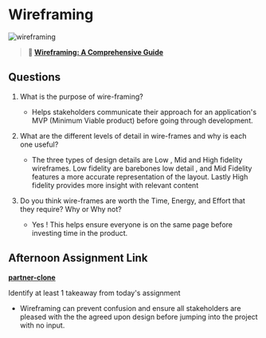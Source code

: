 # Wireframing

![wireframing](https://bcw.blob.core.windows.net/public/img/courses/2293087935019893)

> **📖 [Wireframing: A Comprehensive Guide](https://codeworksacademy.com/fs-student-guide/resources/wk1/06-Wireframing)**

## Questions

1. What is the purpose of wire-framing?

   - Helps stakeholders communicate their approach for an application's MVP (Minimum Viable product) before going through development.

2. What are the different levels of detail in wire-frames and why is each one useful?
   - The three types of design details are Low , Mid and High fidelity wireframes. Low fidelity are barebones low detail , and Mid Fidelity features a more accurate representation of the layout. Lastly High fidelity provides more insight with relevant content
3. Do you think wire-frames are worth the Time, Energy, and Effort that they require? Why or Why not?
   - Yes ! This helps ensure everyone is on the same page before investing time in the product.

## Afternoon Assignment Link

**[partner-clone](https://github.com/gp3r3z/partner-clone)**

Identify at least 1 takeaway from today's assignment

- Wireframing can prevent confusion and ensure all stakeholders are pleased with the the agreed upon design before jumping into the project with no input.
